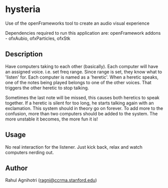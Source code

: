 # hysteria
Use of the openFrameworks tool to create an audio visual experience

Dependencies required to run this application are:
openFramework addons - ofxAubio, ofxParticles, ofxStk

Description
-----------
Have computers taking to each other (basically). 
Each computer will have an assigned voice. i.e. set freq range. Since range is set, they know what to 'listen' for.
Each computer is named as a 'heretic'. When a heretic speaks, one of the notes being played belongs to one of the other voices. That triggers the other heretic to stop talking.

Sometimes the last note will be missed, this causes both heretics to speak together. If a heretic is silent for too long, he starts talking again with an exclamation. This system should in theory go on forever. To add more to the confusion, more than two computers should be added to the system. The more unstable it becomes, the more fun it is!

Usage
-----
No real interaction for the listener. Just kick back, relax and watch computers nerding out.

Author
------
Rahul Agnihotri (ragni@ccrma.stanford.edu)
